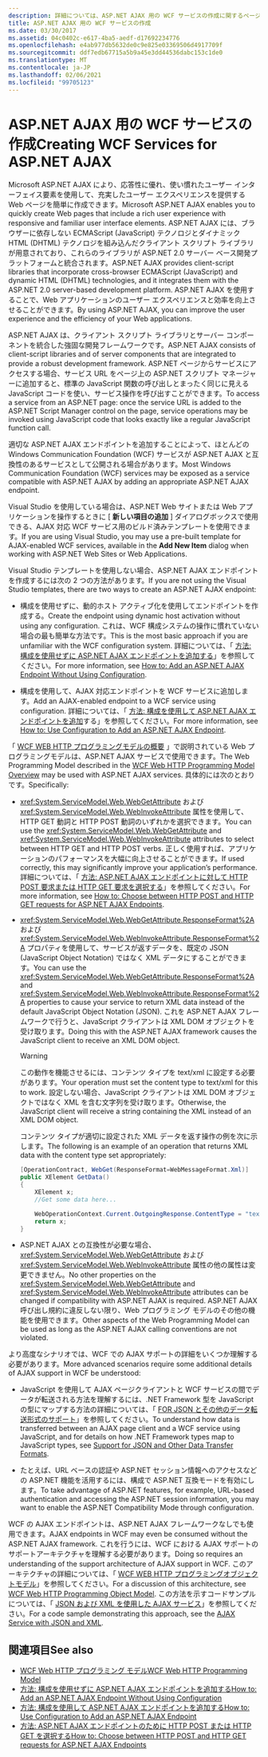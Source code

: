 ```yaml
---
description: 詳細については、ASP.NET AJAX 用の WCF サービスの作成に関するページを参照してください。
title: ASP.NET AJAX 用の WCF サービスの作成
ms.date: 03/30/2017
ms.assetid: 04c0402c-e617-4ba5-aedf-d17692234776
ms.openlocfilehash: e4ab977db5632de0c9e825e03369506d4917709f
ms.sourcegitcommit: ddf7edb67715a5b9a45e3dd44536dabc153c1de0
ms.translationtype: MT
ms.contentlocale: ja-JP
ms.lasthandoff: 02/06/2021
ms.locfileid: "99705123"
---
```

# <a name="creating-wcf-services-for-aspnet-ajax"></a><span data-ttu-id="e2488-103">ASP.NET AJAX 用の WCF サービスの作成</span><span class="sxs-lookup"><span data-stu-id="e2488-103">Creating WCF Services for ASP.NET AJAX</span></span>

<span data-ttu-id="e2488-104">Microsoft ASP.NET AJAX により、応答性に優れ、使い慣れたユーザー インターフェイス要素を使用して、充実したユーザー エクスペリエンスを提供する Web ページを簡単に作成できます。</span><span class="sxs-lookup"><span data-stu-id="e2488-104">Microsoft ASP.NET AJAX enables you to quickly create Web pages that include a rich user experience with responsive and familiar user interface elements.</span></span> <span data-ttu-id="e2488-105">ASP.NET AJAX には、ブラウザーに依存しない ECMAScript (JavaScript) テクノロジとダイナミック HTML (DHTML) テクノロジを組み込んだクライアント スクリプト ライブラリが用意されており、これらのライブラリが ASP.NET 2.0 サーバー ベース開発プラットフォームと統合されます。</span><span class="sxs-lookup"><span data-stu-id="e2488-105">ASP.NET AJAX provides client-script libraries that incorporate cross-browser ECMAScript (JavaScript) and dynamic HTML (DHTML) technologies, and it integrates them with the ASP.NET 2.0 server-based development platform.</span></span> <span data-ttu-id="e2488-106">ASP.NET AJAX を使用することで、Web アプリケーションのユーザー エクスペリエンスと効率を向上させることができます。</span><span class="sxs-lookup"><span data-stu-id="e2488-106">By using ASP.NET AJAX, you can improve the user experience and the efficiency of your Web applications.</span></span>

<span data-ttu-id="e2488-107">ASP.NET AJAX は、クライアント スクリプト ライブラリとサーバー コンポーネントを統合した強固な開発フレームワークです。</span><span class="sxs-lookup"><span data-stu-id="e2488-107">ASP.NET AJAX consists of client-script libraries and of server components that are integrated to provide a robust development framework.</span></span> <span data-ttu-id="e2488-108">ASP.NET ページからサービスにアクセスする場合、サービス URL をページ上の ASP.NET スクリプト マネージャーに追加すると、標準の JavaScript 関数の呼び出しとまったく同じに見える JavaScript コードを使い、サービス操作を呼び出すことができます。</span><span class="sxs-lookup"><span data-stu-id="e2488-108">To access a service from an ASP.NET page: once the service URL is added to the ASP.NET Script Manager control on the page, service operations may be invoked using JavaScript code that looks exactly like a regular JavaScript function call.</span></span>

<span data-ttu-id="e2488-109">適切な ASP.NET AJAX エンドポイントを追加することによって、ほとんどの Windows Communication Foundation (WCF) サービスが ASP.NET AJAX と互換性のあるサービスとして公開される場合があります。</span><span class="sxs-lookup"><span data-stu-id="e2488-109">Most Windows Communication Foundation (WCF) services may be exposed as a service compatible with ASP.NET AJAX by adding an appropriate ASP.NET AJAX endpoint.</span></span>

<span data-ttu-id="e2488-110">Visual Studio を使用している場合は、ASP.NET Web サイトまたは Web アプリケーションを操作するときに [ **新しい項目の追加** ] ダイアログボックスで使用できる、AJAX 対応 WCF サービス用のビルド済みテンプレートを使用できます。</span><span class="sxs-lookup"><span data-stu-id="e2488-110">If you are using Visual Studio, you may use a pre-built template for AJAX-enabled WCF services, available in the **Add New Item** dialog when working with ASP.NET Web Sites or Web Applications.</span></span>

<span data-ttu-id="e2488-111">Visual Studio テンプレートを使用しない場合、ASP.NET AJAX エンドポイントを作成するには次の 2 つの方法があります。</span><span class="sxs-lookup"><span data-stu-id="e2488-111">If you are not using the Visual Studio templates, there are two ways to create an ASP.NET AJAX endpoint:</span></span>

- <span data-ttu-id="e2488-112">構成を使用せずに、動的ホスト アクティブ化を使用してエンドポイントを作成する。</span><span class="sxs-lookup"><span data-stu-id="e2488-112">Create the endpoint using dynamic host activation without using any configuration.</span></span> <span data-ttu-id="e2488-113">これは、WCF 構成システムの操作に慣れていない場合の最も簡単な方法です。</span><span class="sxs-lookup"><span data-stu-id="e2488-113">This is the most basic approach if you are unfamiliar with the WCF configuration system.</span></span> <span data-ttu-id="e2488-114">詳細については、「 [方法: 構成を使用せずに ASP.NET AJAX エンドポイントを追加する](how-to-add-an-aspnet-ajax-endpoint-without-using-configuration.md)」を参照してください。</span><span class="sxs-lookup"><span data-stu-id="e2488-114">For more information, see [How to: Add an ASP.NET AJAX Endpoint Without Using Configuration](how-to-add-an-aspnet-ajax-endpoint-without-using-configuration.md).</span></span>

- <span data-ttu-id="e2488-115">構成を使用して、AJAX 対応エンドポイントを WCF サービスに追加します。</span><span class="sxs-lookup"><span data-stu-id="e2488-115">Add an AJAX-enabled endpoint to a WCF service using configuration.</span></span> <span data-ttu-id="e2488-116">詳細については、「 [方法: 構成を使用して ASP.NET AJAX エンドポイントを追加](how-to-use-configuration-to-add-an-aspnet-ajax-endpoint.md)する」を参照してください。</span><span class="sxs-lookup"><span data-stu-id="e2488-116">For more information, see [How to: Use Configuration to Add an ASP.NET AJAX Endpoint](how-to-use-configuration-to-add-an-aspnet-ajax-endpoint.md).</span></span>

<span data-ttu-id="e2488-117">「 [WCF WEB HTTP プログラミングモデルの概要](wcf-web-http-programming-model-overview.md) 」で説明されている Web プログラミングモデルは、ASP.NET AJAX サービスで使用できます。</span><span class="sxs-lookup"><span data-stu-id="e2488-117">The Web Programming Model described in the [WCF Web HTTP Programming Model Overview](wcf-web-http-programming-model-overview.md) may be used with ASP.NET AJAX services.</span></span> <span data-ttu-id="e2488-118">具体的には次のとおりです。</span><span class="sxs-lookup"><span data-stu-id="e2488-118">Specifically:</span></span>

- <span data-ttu-id="e2488-119"><xref:System.ServiceModel.Web.WebGetAttribute> および <xref:System.ServiceModel.Web.WebInvokeAttribute> 属性を使用して、HTTP GET 動詞と HTTP POST 動詞のいずれかを選択できます。</span><span class="sxs-lookup"><span data-stu-id="e2488-119">You can use the <xref:System.ServiceModel.Web.WebGetAttribute> and <xref:System.ServiceModel.Web.WebInvokeAttribute> attributes to select between HTTP GET and HTTP POST verbs.</span></span> <span data-ttu-id="e2488-120">正しく使用すれば、アプリケーションのパフォーマンスを大幅に向上させることができます。</span><span class="sxs-lookup"><span data-stu-id="e2488-120">If used correctly, this may significantly improve your application’s performance.</span></span> <span data-ttu-id="e2488-121">詳細については、「 [方法: ASP.NET AJAX エンドポイントに対して HTTP POST 要求または HTTP GET 要求を選択する](http-post-and-http-get-requests-for-aspnet-ajax-endpoints.md)」を参照してください。</span><span class="sxs-lookup"><span data-stu-id="e2488-121">For more information, see [How to: Choose between HTTP POST and HTTP GET requests for ASP.NET AJAX Endpoints](http-post-and-http-get-requests-for-aspnet-ajax-endpoints.md).</span></span>

- <span data-ttu-id="e2488-122"><xref:System.ServiceModel.Web.WebGetAttribute.ResponseFormat%2A> および <xref:System.ServiceModel.Web.WebInvokeAttribute.ResponseFormat%2A> プロパティを使用して、サービスが返すデータを、既定の JSON (JavaScript Object Notation) ではなく XML データにすることができます。</span><span class="sxs-lookup"><span data-stu-id="e2488-122">You can use the <xref:System.ServiceModel.Web.WebGetAttribute.ResponseFormat%2A> and <xref:System.ServiceModel.Web.WebInvokeAttribute.ResponseFormat%2A> properties to cause your service to return XML data instead of the default JavaScript Object Notation (JSON).</span></span> <span data-ttu-id="e2488-123">これを ASP.NET AJAX フレームワークで行うと、JavaScript クライアントは XML DOM オブジェクトを受け取ります。</span><span class="sxs-lookup"><span data-stu-id="e2488-123">Doing this with the ASP.NET AJAX framework causes the JavaScript client to receive an XML DOM object.</span></span>

  > [!WARNING]
  > <span data-ttu-id="e2488-124">この動作を機能させるには、コンテンツ タイプを text/xml に設定する必要があります。</span><span class="sxs-lookup"><span data-stu-id="e2488-124">Your operation must set the content type to text/xml for this to work.</span></span> <span data-ttu-id="e2488-125">設定しない場合、JavaScript クライアントは XML DOM オブジェクトではなく XML を含む文字列を受け取ります。</span><span class="sxs-lookup"><span data-stu-id="e2488-125">Otherwise, the JavaScript client will receive a string containing the XML instead of an XML DOM object.</span></span>

    <span data-ttu-id="e2488-126">コンテンツ タイプが適切に設定された XML データを返す操作の例を次に示します。</span><span class="sxs-lookup"><span data-stu-id="e2488-126">The following is an example of an operation that returns XML data with the content type set appropriately:</span></span>

  ```csharp
  [OperationContract, WebGet(ResponseFormat=WebMessageFormat.Xml)]
  public XElement GetData()
  {
      XElement x;
      //Get some data here...

      WebOperationContext.Current.OutgoingResponse.ContentType = "text/xml";
      return x;
  }
  ```

- <span data-ttu-id="e2488-127">ASP.NET AJAX との互換性が必要な場合、<xref:System.ServiceModel.Web.WebGetAttribute> および <xref:System.ServiceModel.Web.WebInvokeAttribute> 属性の他の属性は変更できません。</span><span class="sxs-lookup"><span data-stu-id="e2488-127">No other properties on the <xref:System.ServiceModel.Web.WebGetAttribute> and <xref:System.ServiceModel.Web.WebInvokeAttribute> attributes can be changed if compatibility with ASP.NET AJAX is required.</span></span> <span data-ttu-id="e2488-128">ASP.NET AJAX 呼び出し規約に違反しない限り、Web プログラミング モデルのその他の機能を使用できます。</span><span class="sxs-lookup"><span data-stu-id="e2488-128">Other aspects of the Web Programming Model can be used as long as the ASP.NET AJAX calling conventions are not violated.</span></span>

 <span data-ttu-id="e2488-129">より高度なシナリオでは、WCF での AJAX サポートの詳細をいくつか理解する必要があります。</span><span class="sxs-lookup"><span data-stu-id="e2488-129">More advanced scenarios require some additional details of AJAX support in WCF be understood:</span></span>

- <span data-ttu-id="e2488-130">JavaScript を使用して AJAX ページクライアントと WCF サービスの間でデータが転送される方法を理解するには、.NET Framework 型を JavaScript の型にマップする方法の詳細については、「 [FOR JSON とその他のデータ転送形式のサポート](support-for-json-and-other-data-transfer-formats.md)」を参照してください。</span><span class="sxs-lookup"><span data-stu-id="e2488-130">To understand how data is transferred between an AJAX page client and a WCF service using JavaScript, and for details on how .NET Framework types map to JavaScript types, see [Support for JSON and Other Data Transfer Formats](support-for-json-and-other-data-transfer-formats.md).</span></span>

- <span data-ttu-id="e2488-131">たとえば、URL ベースの認証や ASP.NET セッション情報へのアクセスなどの ASP.NET 機能を活用するには、構成で ASP.NET 互換モードを有効にします。</span><span class="sxs-lookup"><span data-stu-id="e2488-131">To take advantage of ASP.NET features, for example, URL-based authentication and accessing the ASP.NET session information, you may want to enable the ASP.NET Compatibility Mode through configuration.</span></span>

<span data-ttu-id="e2488-132">WCF の AJAX エンドポイントは、ASP.NET AJAX フレームワークなしでも使用できます。</span><span class="sxs-lookup"><span data-stu-id="e2488-132">AJAX endpoints in WCF may even be consumed without the ASP.NET AJAX framework.</span></span> <span data-ttu-id="e2488-133">これを行うには、WCF における AJAX サポートのサポートアーキテクチャを理解する必要があります。</span><span class="sxs-lookup"><span data-stu-id="e2488-133">Doing so requires an understanding of the support architecture of AJAX support in WCF.</span></span> <span data-ttu-id="e2488-134">このアーキテクチャの詳細については、「 [WCF WEB HTTP プログラミングオブジェクトモデル](wcf-web-http-programming-object-model.md)」を参照してください。</span><span class="sxs-lookup"><span data-stu-id="e2488-134">For a discussion of this architecture, see [WCF Web HTTP Programming Object Model](wcf-web-http-programming-object-model.md).</span></span> <span data-ttu-id="e2488-135">この方法を示すコードサンプルについては、「 [JSON および XML を使用した AJAX サービス](../samples/ajax-service-with-json-and-xml-sample.md)」を参照してください。</span><span class="sxs-lookup"><span data-stu-id="e2488-135">For a code sample demonstrating this approach, see the [AJAX Service with JSON and XML](../samples/ajax-service-with-json-and-xml-sample.md).</span></span>

## <a name="see-also"></a><span data-ttu-id="e2488-136">関連項目</span><span class="sxs-lookup"><span data-stu-id="e2488-136">See also</span></span>

- [<span data-ttu-id="e2488-137">WCF Web HTTP プログラミング モデル</span><span class="sxs-lookup"><span data-stu-id="e2488-137">WCF Web HTTP Programming Model</span></span>](wcf-web-http-programming-model.md)
- [<span data-ttu-id="e2488-138">方法: 構成を使用せずに ASP.NET AJAX エンドポイントを追加する</span><span class="sxs-lookup"><span data-stu-id="e2488-138">How to: Add an ASP.NET AJAX Endpoint Without Using Configuration</span></span>](how-to-add-an-aspnet-ajax-endpoint-without-using-configuration.md)
- [<span data-ttu-id="e2488-139">方法: 構成を使用して ASP.NET AJAX エンドポイントを追加する</span><span class="sxs-lookup"><span data-stu-id="e2488-139">How to: Use Configuration to Add an ASP.NET AJAX Endpoint</span></span>](how-to-use-configuration-to-add-an-aspnet-ajax-endpoint.md)
- [<span data-ttu-id="e2488-140">方法: ASP.NET AJAX エンドポイントのために HTTP POST または HTTP GET を選択する</span><span class="sxs-lookup"><span data-stu-id="e2488-140">How to: Choose between HTTP POST and HTTP GET requests for ASP.NET AJAX Endpoints</span></span>](http-post-and-http-get-requests-for-aspnet-ajax-endpoints.md)
